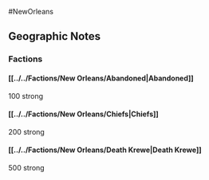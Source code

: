 #NewOrleans 

## Geographic Notes

### Factions
#### [[../../Factions/New Orleans/Abandoned|Abandoned]]
100 strong

#### [[../../Factions/New Orleans/Chiefs|Chiefs]]
200 strong

#### [[../../Factions/New Orleans/Death Krewe|Death Krewe]]
500 strong